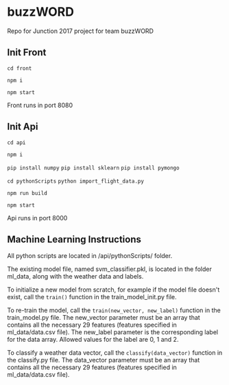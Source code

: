 # buzzWORD

Repo for Junction 2017 project for team buzzWORD

## Init Front

`cd front`

`npm i`

`npm start`

Front runs in port 8080

## Init Api

`cd api`

`npm i`

`pip install numpy` `pip install sklearn` `pip install pymongo`

`cd pythonScripts` `python import_flight_data.py`

`npm run build`

`npm start`

Api runs in port 8000

## Machine Learning Instructions

All python scripts are located in /api/pythonScripts/ folder.

The existing model file, named svm_classifier.pkl, is located in the
folder ml_data, along with the weather data and labels.

To initialize a new model from scratch, for example if the model file
doesn't exist, call the `train()` function in the train_model_init.py
file.

To re-train the model, call the `train(new_vector, new_label)` function
in the train_model.py file. The new_vector parameter must be an array
that contains all the necessary 29 features
(features specified in ml_data/data.csv file). The new_label parameter is the
corresponding label for the data array. Allowed values for the label are
0, 1 and 2.

To classify a weather data vector, call the `classify(data_vector)`
function in the classify.py file. The data_vector parameter must be an
array that contains all the necessary 29 features
(features specified in ml_data/data.csv file).